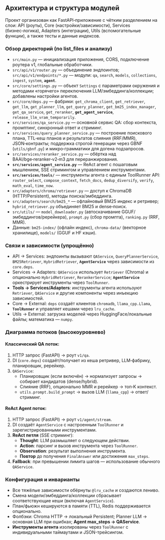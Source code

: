 ## Архитектура и структура модулей

Проект организован как FastAPI‑приложение с чётким разделением на слои: API (роуты), Core (настройки/зависимости), Services (бизнес‑логика), Adapters (интеграции), Utils (вспомогательные функции), а также тесты и данные индексов.

### Обзор директорий (по list_files и анализу)
- `src/main.py` — инициализация приложения, CORS, подключение роутера v1, глобальные обработчики.
- `src/api/v1/router.py` — объединение эндпоинтов; `src/api/v1/endpoints/*.py` — модули: `qa`, `search`, `models`, `collections`, `ingest`, `system`, **`agent`**.
- `src/core/settings.py` — объект `Settings` с параметрами окружения и методами «горячего» переключения LLM/эмбеддинга/коллекции; добавлены настройки агентов.
- `src/core/deps.py` — фабрики: `get_chroma_client`, `get_retriever`, `get_llm`, `get_planner_llm`, `get_query_planner`, `get_bm25_index_manager`, `get_qa_service`, `get_reranker`, **`get_agent_service`**, `release_llm_vram_temporarily`.
- `src/services/qa_service.py` — основной сервис QA: сбор контекста, промптинг, синхронный ответ и стриминг.
- `src/services/query_planner_service.py` — построение поискового плана, TTL‑кеш планов и результатов слияния (RRF/MMR), JSON‑контракты; поддержка строгой генерации через GBNF (`utils/gbnf.py`) и микро‑грамматики для догена подзапросов.
- `src/services/reranker_service.py` — обёртка над BAAI/bge‑reranker‑v2‑m3 для переранжирования.
- **`src/services/agent_service.py`** — ReAct агент с пошаговым мышлением, SSE стримингом и управлением инструментами.
- **`src/services/tools/`** — инструменты агента с единым ToolRunner API: `router_select`, `compose_context`, `fetch_docs`, `dedup_diversify`, `verify`, `math_eval`, `time_now`.
- `src/adapters/chroma/retriever.py` — доступ к ChromaDB (HTTP/Persistent), методы поиска/эмбеддинга.
- `src/adapters/search/bm25_*` — офлайновый BM25 индекс и ретривер; `hybrid_retriever.py` объединяет BM25 и dense‑поиск.
- `src/utils/` — `model_downloader.py` (автоскачивание GGUF/эмбеддингов/ререйкера), `prompt.py` (сбор промпта), `ranking.py` (RRF, MMR).
- Данные: `bm25-index/` (офлайн индекс), `chroma-data/` (векторное хранилище), `models/` (GGUF и HF кэши).

### Связи и зависимости (упрощённо)
- API → Services: эндпоинты вызывают `QAService`, `QueryPlannerService`, `BM25Retriever`, `HybridRetriever`, **`AgentService`** через зависимости из `core.deps`.
- Services → Adapters: `QAService` использует `Retriever` (Chroma) и опционально `HybridRetriever`, `RerankerService`; **`AgentService`** оркестрирует инструменты через `ToolRunner`.
- **Tools → Services/Adapters**: инструменты агента используют `Retriever`, `QAService` и другие компоненты через инъекцию зависимостей.
- Core → External: `deps` создаёт клиентов `chromadb`, `llama_cpp.Llama`, **`ToolRunner`** и управляет кешами через `lru_cache`.
- Utils → External: загрузка моделей через HuggingFace/локальные файлы; математика — `numpy`.

### Диаграмма потоков (высокоуровнево)

#### Классический QA поток:
1. HTTP запрос (FastAPI) → роут `v1/qa`.
2. DI (`core.deps`) создаёт/получает из кеша ретривер, LLM‑фабрику, планировщик, ререйкер.
3. `QAService`:
   - Планировщик (если включён) → нормализует запросы → собирает кандидатов (dense/hybrid).
   - Слияние (RRF), опционально MMR и ререйкер → топ‑K контекст.
   - `utils.prompt.build_prompt` → вызов LLM (`llama_cpp`) → ответ/стриминг.

#### ReAct Agent поток:
1. HTTP запрос (FastAPI) → роут `v1/agent/stream`.
2. DI создаёт `AgentService` с настроенным `ToolRunner` и зарегистрированными инструментами.
3. **ReAct петля** (SSE стриминг):
   - **Thought**: LLM размышляет о следующем действии.
   - **Action**: парсинг и вызов инструмента через `ToolRunner`.
   - **Observation**: результат выполнения инструмента.
   - **Повтор** до получения `FinalAnswer` или достижения `max_steps`.
4. **Fallback**: при превышении лимита шагов — использование обычного `QAService`.

### Конфигурация и инварианты
- Все тяжёлые зависимости обёрнуты `@lru_cache` и создаются лениво.
- Смена модели/эмбеддинга/коллекции сбрасывает соответствующие кеши (включая `AgentService`).
- План/фьюжн кешируются в памяти (TTL), Redis поддерживается опционально.
- Фолбэки: Chroma HTTP → локальный Persistent; Planner LLM → основная LLM при ошибках; **Agent max_steps → QAService**.
- **Инструменты агента** изолированы через `ToolRunner` с индивидуальными таймаутами и JSON-трейсингом.


